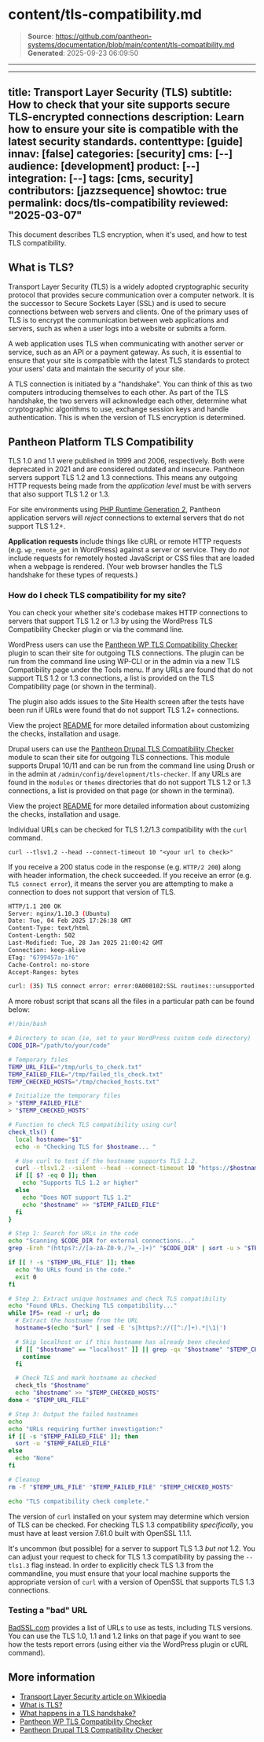 # content/tls-compatibility.md

> **Source**: https://github.com/pantheon-systems/documentation/blob/main/content/tls-compatibility.md
> **Generated**: 2025-09-23 06:09:50

---

---
title: Transport Layer Security (TLS) 
subtitle: How to check that your site supports secure TLS-encrypted connections
description: Learn how to ensure your site is compatible with the latest security standards.
contenttype: [guide]
innav: [false]
categories: [security]
cms: [--]
audience: [development]
product: [--]
integration: [--]
tags: [cms, security]
contributors: [jazzsequence]
showtoc: true
permalink: docs/tls-compatibility
reviewed: "2025-03-07"
---

This document describes TLS encryption, when it's used, and how to test TLS compatibility.

## What is TLS?

Transport Layer Security (TLS) is a widely adopted cryptographic security protocol that provides secure communication over a computer network. It is the successor to Secure Sockets Layer (SSL) and is used to secure connections between web servers and clients. One of the primary uses of TLS is to encrypt the communication between web applications and servers, such as when a user logs into a website or submits a form.

A web application uses TLS when communicating with another server or service, such as an API or a payment gateway. As such, it is essential to ensure that your site is compatible with the latest TLS standards to protect your users' data and maintain the security of your site.

A TLS connection is initiated by a "handshake". You can think of this as two computers introducing themselves to each other. As part of the TLS handshake, the two servers will acknowledge each other, determine what cryptographic algorithms to use, exchange session keys and handle authentication. This is when the version of TLS encryption is determined.

## Pantheon Platform TLS Compatibility

TLS 1.0 and 1.1 were published in 1999 and 2006, respectively. Both were deprecated in 2021 and are considered outdated and insecure. Pantheon servers support TLS 1.2 and 1.3 connections. This means any outgoing HTTP requests being made from the _application level_ must be with servers that also support TLS 1.2 or 1.3.

For site environments using [PHP Runtime Generation 2](/php-runtime-generation-2), Pantheon application servers will _reject_ connections to external servers that do not support TLS 1.2+.

<Alert title="What's affected?" type="info">

**Application requests** include things like cURL or remote HTTP requests (e.g. `wp_remote_get` in WordPress) against a server or service. They do _not_ include requests for remotely hosted JavaScript or CSS files that are loaded when a webpage is rendered. (Your web browser handles the TLS handshake for these types of requests.)

</Alert>

### How do I check TLS compatibility for my site?

You can check your whether site's codebase makes HTTP connections to servers that support TLS 1.2 or 1.3 by using the WordPress TLS Compatibility Checker plugin or via the command line.

<TabList>

<Tab title="WordPress" id="check-compatibility-wp" active={true}>

WordPress users can use the [Pantheon WP TLS Compatibility Checker](https://github.com/pantheon-systems/wp-tls-compatibility-checker) plugin to scan their site for outgoing TLS connections. The plugin can be run from the command line using WP-CLI or in the admin via a new TLS Compatibility page under the Tools menu. If any URLs are found that do not support TLS 1.2 or 1.3 connections, a list is provided on the TLS Compatibility page (or shown in the terminal).

The plugin also adds issues to the Site Health screen after the tests have been run if URLs were found that do not support TLS 1.2+ connections.

View the project [README](https://github.com/pantheon-systems/wp-tls-compatibility-checker/blob/main/README.md) for more detailed information about customizing the checks, installation and usage.

</Tab>

<Tab title="Drupal" id="check-compatibility-drupal">

Drupal users can use the [Pantheon Drupal TLS Compatibility Checker](https://github.com/pantheon-systems/drupal_tls_checker) module to scan their site for outgoing TLS connections. This module supports Drupal 10/11 and can be run from the command line using Drush or in the admin at `/admin/config/development/tls-checker`. If any URLs are found in the `modules` or `themes` directories that do not support TLS 1.2 or 1.3 connections, a list is provided on that page (or shown in the terminal).

View the project [README](https://github.com/pantheon-systems/drupal_tls_checker/blob/main/README.md) for more detailed information about customizing the checks, installation and usage.

</Tab>

<Tab title="Command Line" id="check-compatibility-cli">

Individual URLs can be checked for TLS 1.2/1.3 compatibility with the `curl` command.

```bash{promptUser: user}
curl --tlsv1.2 --head --connect-timeout 10 "<your url to check>"
```

If you receive a 200 status code in the response (e.g. `HTTP/2 200`) along with header information, the check succeeded. If you receive an error (e.g. `TLS connect error`), it means the server you are attempting to make a connection to does not support that version of TLS.

<TabList>

<Tab title="Successful result" id="cli-test-success" active={true}>

```bash
HTTP/1.1 200 OK
Server: nginx/1.10.3 (Ubuntu)
Date: Tue, 04 Feb 2025 17:26:38 GMT
Content-Type: text/html
Content-Length: 502
Last-Modified: Tue, 28 Jan 2025 21:00:42 GMT
Connection: keep-alive
ETag: "6799457a-1f6"
Cache-Control: no-store
Accept-Ranges: bytes
```

</Tab>

<Tab title="Failed result" id="cli-test-fail">

```bash
curl: (35) TLS connect error: error:0A000102:SSL routines::unsupported protocol
```

</Tab>

</TabList>

A more robust script that scans all the files in a particular path can be found below:

<Download file="tls-1-2-compatibility-scan.sh" />

```bash
#!/bin/bash

# Directory to scan (ie, set to your WordPress custom code directory)
CODE_DIR="/path/to/your/code"

# Temporary files
TEMP_URL_FILE="/tmp/urls_to_check.txt"
TEMP_FAILED_FILE="/tmp/failed_tls_check.txt"
TEMP_CHECKED_HOSTS="/tmp/checked_hosts.txt"

# Initialize the temporary files
> "$TEMP_FAILED_FILE"
> "$TEMP_CHECKED_HOSTS"

# Function to check TLS compatibility using curl
check_tls() {
  local hostname="$1"
  echo -n "Checking TLS for $hostname... "

  # Use curl to test if the hostname supports TLS 1.2.
  curl --tlsv1.2 --silent --head --connect-timeout 10 "https://$hostname" >/dev/null 2>&1
  if [[ $? -eq 0 ]]; then
    echo "Supports TLS 1.2 or higher"
  else
    echo "Does NOT support TLS 1.2"
    echo "$hostname" >> "$TEMP_FAILED_FILE"
  fi
}

# Step 1: Search for URLs in the code
echo "Scanning $CODE_DIR for external connections..."
grep -Eroh "(https?://[a-zA-Z0-9./?=_-]+)" "$CODE_DIR" | sort -u > "$TEMP_URL_FILE"

if [[ ! -s "$TEMP_URL_FILE" ]]; then
  echo "No URLs found in the code."
  exit 0
fi

# Step 2: Extract unique hostnames and check TLS compatibility
echo "Found URLs. Checking TLS compatibility..."
while IFS= read -r url; do
  # Extract the hostname from the URL
  hostname=$(echo "$url" | sed -E 's|https?://([^:/]+).*|\1|')

  # Skip localhost or if this hostname has already been checked
  if [[ "$hostname" == "localhost" ]] || grep -qx "$hostname" "$TEMP_CHECKED_HOSTS"; then
    continue
  fi

  # Check TLS and mark hostname as checked
  check_tls "$hostname"
  echo "$hostname" >> "$TEMP_CHECKED_HOSTS"
done < "$TEMP_URL_FILE"

# Step 3: Output the failed hostnames
echo
echo "URLs requiring further investigation:"
if [[ -s "$TEMP_FAILED_FILE" ]]; then
  sort -u "$TEMP_FAILED_FILE"
else
  echo "None"
fi

# Cleanup
rm -f "$TEMP_URL_FILE" "$TEMP_FAILED_FILE" "$TEMP_CHECKED_HOSTS"

echo "TLS compatibility check complete."
```

<Alert title="TLS support in curl" type="info">

The version of `curl` installed on your system may determine which version of TLS can be checked. For checking TLS 1.3 compatibility _specifically_, you must have at least version 7.61.0 built with OpenSSL 1.1.1.

</Alert>

It's uncommon (but possible) for a server to support TLS 1.3 _but not_ 1.2. You can adjust your request to check for TLS 1.3 compatibility by passing the `--tls1.3` flag instead. In order to explicitly check TLS 1.3 from the commandline, you must ensure that your local machine supports the appropriate version of `curl` with a version of OpenSSL that supports TLS 1.3 connections.

</Tab>

</TabList>

### Testing a "bad" URL

[BadSSL.com](https://badssl.com/) provides a list of URLs to use as tests, including TLS versions. You can use the TLS 1.0, 1.1 and 1.2 links on that page if you want to see how the tests report errors (using either via the WordPress plugin or cURL command).

## More information

* [Transport Layer Security article on Wikipedia](https://en.wikipedia.org/wiki/Transport_Layer_Security)
* [What is TLS?](https://www.cloudflare.com/learning/ssl/transport-layer-security-tls/)
* [What happens in a TLS handshake?](https://www.cloudflare.com/learning/ssl/what-happens-in-a-tls-handshake/)
* [Pantheon WP TLS Compatibility Checker](https://github.com/pantheon-systems/wp-tls-compatibility-checker)
* [Pantheon Drupal TLS Compatibility Checker](https://github.com/pantheon-systems/drupal_tls_checker)